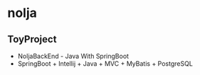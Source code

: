 # nolja
## ToyProject
- NoljaBackEnd - Java With SpringBoot
- SpringBoot + Intellij + Java + MVC + MyBatis + PostgreSQL
